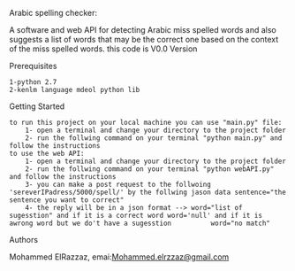 Arabic spelling checker:

A software and web API for detecting Arabic miss spelled words and also suggests a list of words that may be the correct one based on the context of the miss spelled words. 
this code is V0.0 Version


Prerequisites

	1-python 2.7
	2-kenlm language mdeol python lib

Getting Started	

	to run this project on your local machine you can use "main.py" file:
		1- open a terminal and change your directory to the project folder	
		2- run the follwing command on your terminal "python main.py" and follow the instructions
	to use the web API: 
		1- open a terminal and change your directory to the project folder	
		2- run the follwing command on your terminal "python webAPI.py" and follow the instructions
		3- you can make a post request to the follwoing 'sereverIPadress/5000/spell/' by the follwing jason data sentence="the sentence you want to correct"
		4- the reply will be in a json format --> word="list of sugesstion" and if it is a correct word word='null' and if it is awrong word but we do't have a sugesstion 			word="no match"
	

Authors

Mohammed ElRazzaz, emai:Mohammed.elrzzaz@gmail.com